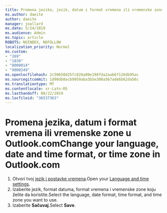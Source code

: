 ```yaml
---
title: Promena jezika, jezik, datum i format vremena ili vremenske zone u Outlook.com
ms.author: daeite
author: daeite
manager: joallard
ms.date: 5/24/2019
ms.audience: Admin
ms.topic: article
ROBOTS: NOINDEX, NOFOLLOW
localization_priority: Normal
ms.custom:
- "269"
- "1839"
- "8000014"
- "9000249"
ms.openlocfilehash: 2c50650d25fc826a00e198fda2aab6f126db95ac
ms.sourcegitcommit: 1d98db8acb9959aba3b5e308a567ade6b62da56c
ms.translationtype: MT
ms.contentlocale: sr-Latn-RS
ms.lasthandoff: 08/22/2019
ms.locfileid: "36537363"
---
```

# <a name="change-your-language-date-and-time-format-or-time-zone-in-outlookcom"></a><span data-ttu-id="2a077-102">Promena jezika, datum i format vremena ili vremenske zone u Outlook.com</span><span class="sxs-lookup"><span data-stu-id="2a077-102">Change your language, date and time format, or time zone in Outlook.com</span></span>

1. <span data-ttu-id="2a077-103">Otvori tvoj [jezik i postavke vremena](https://go.microsoft.com/fwlink/?linkid=2085505).</span><span class="sxs-lookup"><span data-stu-id="2a077-103">Open your [Language and time settings](https://go.microsoft.com/fwlink/?linkid=2085505).</span></span>
1. <span data-ttu-id="2a077-104">Izaberite jezik, format datuma, format vremena i vremenske zone koju želite da koristite.</span><span class="sxs-lookup"><span data-stu-id="2a077-104">Select the language, date format, time format, and time zone you want to use.</span></span>
1. <span data-ttu-id="2a077-105">Izaberite **Sačuvaj**.</span><span class="sxs-lookup"><span data-stu-id="2a077-105">Select **Save**.</span></span>